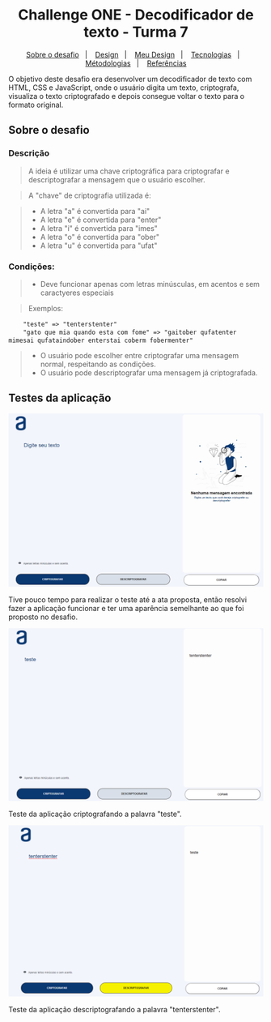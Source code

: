 <h1 align="center">Challenge ONE - Decodificador de texto - Turma 7</h1>

<p align="center">
  <a href="#-sobre-o-desafio">Sobre o desafio</a>&nbsp;&nbsp;&nbsp;|&nbsp;&nbsp;&nbsp;
  <a href="#-design-do-decodificador-proposto-pelo-challenge">Design</a>&nbsp;&nbsp;&nbsp;|&nbsp;&nbsp;&nbsp;
  <a href="#-design-feito-por-mim-no-figma">Meu Design</a>&nbsp;&nbsp;&nbsp;|&nbsp;&nbsp;&nbsp;
  <a href="#-tecnologias">Tecnologias</a>&nbsp;&nbsp;&nbsp;|&nbsp;&nbsp;&nbsp;
  <a href="#-metodologias">Métodologias</a>&nbsp;&nbsp;&nbsp;|&nbsp;&nbsp;&nbsp;
  <a href="#-referencias">Referências</a>
</p>

<p>
    O objetivo deste desafio era desenvolver um decodificador de texto com HTML, CSS e JavaScript, onde o usuário digita um texto, criptografa, visualiza o texto criptografado e depois consegue voltar o texto para o formato original.
</p>

## Sobre o desafio
### Descrição

> A ideia é utilizar uma chave criptográfica para criptografar e descriptografar a mensagem que o usuário escolher.

> A "chave" de criptografia utilizada é:

> - A letra "a" é convertida para "ai"
> - A letra "e" é convertida para "enter"
> - A letra "i" é convertida para "imes"
> - A letra "o" é convertida para "ober"
> - A letra "u" é convertida para "ufat"

### Condições:
> - Deve funcionar apenas com letras minúsculas, em acentos e sem caractyeres especiais

> Exemplos:
```Js
    "teste" => "tenterstenter"
    "gato que mia quando esta com fome" => "gaitober qufatenter mimesai qufataindober enterstai coberm fobermenter"
```

> - O usuário pode escolher entre criptografar uma mensagem normal, respeitando as condições.
> - O usuário pode descriptografar uma mensagem já criptografada.

## Testes da aplicação
<p align="center" >
    <img src="./assetsreadme/home_challenge.png" alt="Tela inicial da aplicação">
</p>
<p>
    Tive pouco tempo para realizar o teste até a ata proposta, então resolvi fazer a aplicação funcionar e ter uma aparência semelhante ao que
    foi proposto no desafio.
</p>

<p align="center" >
    <img src="./assetsreadme/teste_criptografar.png" alt="Teste criptografando">
</p>
<p>
    Teste da aplicação criptografando a palavra "teste".
</p>

<p align="center" >
    <img src="./assetsreadme/teste_descriptografar.png" alt="Teste descriptografando">
</p>
<p>
    Teste da aplicação descriptografando a palavra "tenterstenter".
</p>